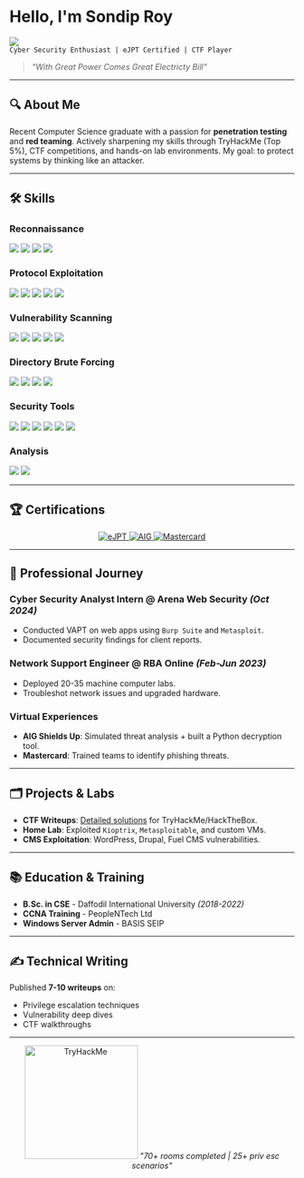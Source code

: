 # Hello, I'm Sondip Roy  
<a href="https://www.linkedin.com/in/sondiproy0/"><img src="https://img.shields.io/badge/-LinkedIn-0072b1?&style=for-the-badge&logo=linkedin&logoColor=white" /></a>  
`Cyber Security Enthusiast | eJPT Certified | CTF Player`  

> *"With Great Power Comes Great Electricty Bill"*  

---

## 🔍 **About Me**  
Recent Computer Science graduate with a passion for **penetration testing** and **red teaming**. Actively sharpening my skills through TryHackMe (Top 5%), CTF competitions, and hands-on lab environments. My goal: to protect systems by thinking like an attacker.  

---

## 🛠️ **Skills** 

### Reconnaissance
<div>
    <img src="https://img.shields.io/badge/-Nmap-259DAD?style=for-the-badge&logo=Nmap&logoColor=white" />
    <img src="https://img.shields.io/badge/-Masscan-000000?style=for-the-badge&logo=Masscan&logoColor=white" />
    <img src="https://img.shields.io/badge/-theHarvester-FFA500?style=for-the-badge&logo=theHarvester&logoColor=white" />
    <img src="https://img.shields.io/badge/-Amass-8A2BE2?style=for-the-badge&logo=Amass&logoColor=white" />
</div>

### Protocol Exploitation
<div>
    <img src="https://img.shields.io/badge/-SMB-5C5C5C?style=for-the-badge&logo=Windows-Terminal&logoColor=white" />
    <img src="https://img.shields.io/badge/-FTP-FF6600?style=for-the-badge&logo=FileZilla&logoColor=white" />
    <img src="https://img.shields.io/badge/-SSH-000000?style=for-the-badge&logo=GNU-Bash&logoColor=white" />
    <img src="https://img.shields.io/badge/-RDP-0078D4?style=for-the-badge&logo=Microsoft-Remote-Desktop&logoColor=white" />
    <img src="https://img.shields.io/badge/-HTTP%2FHTTPS-FF5722?style=for-the-badge&logo=Internet-Explorer&logoColor=white" />
</div>

### Vulnerability Scanning
<div>
    <img src="https://img.shields.io/badge/-Nessus-289BF1?style=for-the-badge&logo=Nessus&logoColor=white" />
    <img src="https://img.shields.io/badge/-Nikto-000000?style=for-the-badge&logo=Nikto&logoColor=white" />
    <img src="https://img.shields.io/badge/-Nuclei-00BFFF?style=for-the-badge&logo=Nuclei&logoColor=white" />
    <img src="https://img.shields.io/badge/-WPScan-259DAD?style=for-the-badge&logo=WPScan&logoColor=white" />
    <img src="https://img.shields.io/badge/-Droopescan-8A2BE2?style=for-the-badge&logo=Droopescan&logoColor=white" />
</div>

### Directory Brute Forcing
<div>
    <img src="https://img.shields.io/badge/-Gobuster-00ADD8?style=for-the-badge&logo=go&logoColor=white" />
    <img src="https://img.shields.io/badge/-FFuf-111111?style=for-the-badge&logo=ffuf&logoColor=white" />
    <img src="https://img.shields.io/badge/-Dirbuster-DD4B35?style=for-the-badge&logo=kali-linux&logoColor=white" />
    <img src="https://img.shields.io/badge/-Dirsearch-3776AB?style=for-the-badge&logo=python&logoColor=white" />
</div>

### Security Tools
<div>
    <img src="https://img.shields.io/badge/-Metasploit-EB340A?style=for-the-badge&logo=metasploit&logoColor=white" />
    <img src="https://img.shields.io/badge/-SQLmap-000000?style=for-the-badge&logo=sqlmap&logoColor=white" />
    <img src="https://img.shields.io/badge/-Mimikatz-0078D6?style=for-the-badge&logo=microsoft&logoColor=white" />
    <img src="https://img.shields.io/badge/-Hashcat-000000?style=for-the-badge&logo=hashcat&logoColor=white" />
    <img src="https://img.shields.io/badge/-John%20the%20Ripper-D90F0F?style=for-the-badge&logo=johntheripper&logoColor=white" />
    <img src="https://img.shields.io/badge/-SecLists-4B9CD3?style=for-the-badge&logo=bookstack&logoColor=white" />
</div>

### Analysis
<div>
    <img src="https://img.shields.io/badge/-Wireshark-1679A7?style=for-the-badge&logo=wireshark&logoColor=white" />
    <img src="https://img.shields.io/badge/-Burp%20Suite-FF6633?style=for-the-badge&logo=burpsuite&logoColor=white" />
</div>  

---

## 🏆 **Certifications**  
<div align="center">
  <a href="https://certs.ine.com/d643ae67-a742-46d8-85e9-5a2af5123707#acc.2O6j8D5F">
    <img src="https://img.shields.io/badge/eJPT-Certified-red?style=for-the-badge&logo=linux" alt="eJPT">
  </a>
  <a href="https://www.theforage.com">
    <img src="https://img.shields.io/badge/AIG-Shields_Up-0077B5?style=for-the-badge&logo=aig" alt="AIG">
  </a>
  <a href="https://www.theforage.com">
    <img src="https://img.shields.io/badge/Mastercard-Cyber_Defense-FF6C37?style=for-the-badge&logo=mastercard" alt="Mastercard">
  </a>
</div>

---

## 💼 **Professional Journey**  

### **Cyber Security Analyst Intern** @ Arena Web Security *(Oct 2024)*  
- Conducted VAPT on web apps using `Burp Suite` and `Metasploit`.  
- Documented security findings for client reports.  

### **Network Support Engineer** @ RBA Online *(Feb-Jun 2023)*  
- Deployed 20-35 machine computer labs.  
- Troubleshot network issues and upgraded hardware.  

### **Virtual Experiences**  
- **AIG Shields Up**: Simulated threat analysis + built a Python decryption tool.  
- **Mastercard**: Trained teams to identify phishing threats.  

---

## 🗂️ **Projects & Labs**  
- **CTF Writeups**: [Detailed solutions](https://github.com/sondiproy0/ctf-writeups) for TryHackMe/HackTheBox.  
- **Home Lab**: Exploited `Kioptrix`, `Metasploitable`, and custom VMs.  
- **CMS Exploitation**: WordPress, Drupal, Fuel CMS vulnerabilities.  

---

## 📚 **Education & Training**  
- **B.Sc. in CSE** - Daffodil International University *(2018-2022)*  
- **CCNA Training** - PeopleNTech Ltd  
- **Windows Server Admin** - BASIS SEIP  

---

## ✍️ **Technical Writing**  
Published **7-10 writeups** on:  
- Privilege escalation techniques  
- Vulnerability deep dives  
- CTF walkthroughs  

---

<p align="center">
  <img src="https://tryhackme-badges.s3.amazonaws.com/sondiproy.png" alt="TryHackMe" width="200">  
  <i>"70+ rooms completed | 25+ priv esc scenarios"</i>
</p>
